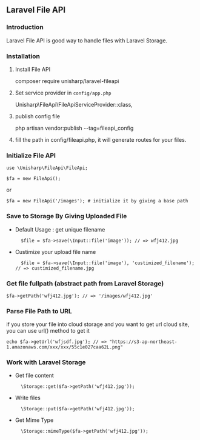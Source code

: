 ## Laravel File API

### Introduction

Laravel File API is good way to handle files with Laravel Storage.

### Installation

1. Install File API

    composer require unisharp/laravel-fileapi

1. Set service provider in `config/app.php`

    Unisharp\FileApi\FileApiServiceProvider::class,

1. publish config file

    php artisan vendor:publish --tag=fileapi_config

1. fill the path in config/fileapi.php, it will generate routes for your files.

### Initialize File API

    use \Unisharp\FileApi\FileApi;
    
    $fa = new FileApi();
    
or
    
    $fa = new FileApi('/images'); # initialize it by giving a base path
    

### Save to Storage By Giving Uploaded File

* Default Usage : get unique filename

        $file = $fa->save(\Input::file('image')); // => wfj412.jpg
    
* Custimize your upload file name

        $file = $fa->save(\Input::file('image'), 'custimized_filename'); // => custimized_filename.jpg
          

### Get file fullpath (abstract path from Laravel Storage)

    $fa->getPath('wfj412.jpg'); // => '/images/wfj412.jpg'
    
### Parse File Path to URL
if you store your file into cloud storage and you want to get url cloud site,
you can use url() method to get it

    echo $fa->getUrl('wfjsdf.jpg'); // => "https://s3-ap-northeast-1.amazonaws.com/xxx/xxx/55c1e027caa62L.png"
    
### Work with Laravel Storage

* Get file content

        \Storage::get($fa->getPath('wfj412.jpg'));
        
* Write files

        \Storage::put($fa->getPath('wfj412.jpg'));
        
* Get Mime Type

        \Storage::mimeType($fa->getPath('wfj412.jpg'));
    
